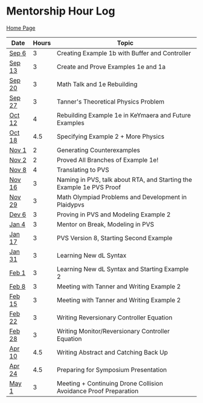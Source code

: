 # Mentorship Hour Log

[Home Page](README.md)

| Date                             | Hours | Topic                                                                |
| -------------------------------- | ----- | -------------------------------------------------------------------- |
| [Sep 6](journals/2023-09-06.md)  | 3     | Creating Example 1b with Buffer and Controller                       |
| [Sep 13](journals/2023-09-13.md) | 3     | Create and Prove Examples 1e and 1a                                  |
| [Sep 20](journals/2023-09-20.md) | 3     | Math Talk and 1e Rebuilding                                          |
| [Sep 27](journals/2023-09-27.md) | 3     | Tanner's Theoretical Physics Problem                                 |
| [Oct 12](journals/2023-10-12.md) | 4     | Rebuilding Example 1e in KeYmaera and Future Examples                |
| [Oct 18](journals/2023-10-18.md) | 4.5   | Specifying Example 2 + More Physics                                  |
| [Nov 1](journals/2023-11-01.md)  | 2     | Generating Counterexamples                                           |
| [Nov 2](journals/2023-11-02.md)  | 2     | Proved All Branches of Example 1e!                                   |
| [Nov 8](journals/2023-11-08.md)  | 4     | Translating to PVS                                                   |
| [Nov 16](journals/2023-11-16.md) | 3     | Naming in PVS, talk about RTA, and Starting the Example 1e PVS Proof |
| [Nov 29](journals/2023-11-29.md) | 3     | Math Olympiad Problems and Development in Plaidypvs                  |
| [Dev 6](journals/2023-12-06.md)  | 3     | Proving in PVS and Modeling Example 2                                |
| [Jan 4](journals/2024-01-04.md)  | 3     | Mentor on Break, Modeling in PVS                                     |
| [Jan 17](journals/2024-01-17.md) | 3     | PVS Version 8, Starting Second Example                               |
| [Jan 31](journals/2024-01-31.md) | 3     | Learning New dL Syntax                                               |
| [Feb 1](journals/2024-02-01.md)  | 3     | Learning New dL Syntax and Starting Example 2                        |
| [Feb 8](journals/2024-02-08.md)  | 3     | Meeting with Tanner and Writing Example 2                            |
| [Feb 15](journals/2024-02-15.md) | 3     | Meeting with Tanner and Writing Example 2                            |
| [Feb 22](journals/2024-02-22.md) | 3     | Writing Reversionary Controller Equation                             |
| [Feb 28](journals/2024-02-28.md) | 3     | Writing Monitor/Reversionary Controller Equation                     |
| [Apr 10](journals/2024-04-10.md) | 4.5   | Writing Abstract and Catching Back Up                                |
| [Apr 24](journals/2024-04-24.md) | 4.5   | Preparing for Symposium Presentation                                 |
| [May 1](journals/2024-05-01.md)  | 3     | Meeting + Continuing Drone Collision Avoidance Proof Preparation     |
